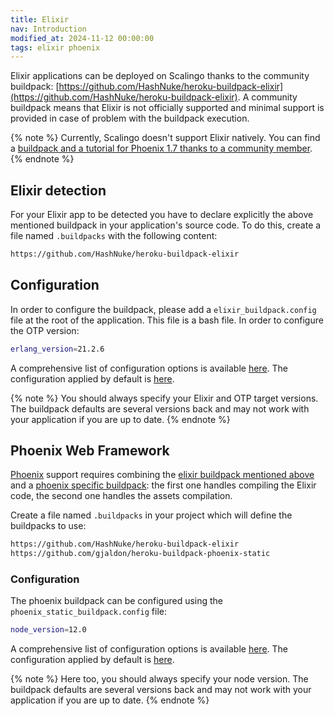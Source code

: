```yaml
---
title: Elixir
nav: Introduction
modified_at: 2024-11-12 00:00:00
tags: elixir phoenix
---
```


Elixir applications can be deployed on Scalingo thanks to the community buildpack:
[https://github.com/HashNuke/heroku-buildpack-elixir](https://github.com/HashNuke/heroku-buildpack-elixir). A community buildpack means that Elixir is not officially supported and minimal support is provided in case of problem with the buildpack execution.

{% note %}
Currently, Scalingo doesn't support Elixir natively. You can find a [buildpack and a tutorial for Phoenix 1.7 thanks to a community member](https://b310.de/blog/scalingo-phoenix-1-7.html).
{% endnote %}

## Elixir detection

For your Elixir app to be detected you have to declare explicitly the above
mentioned buildpack in your application's source code.
To do this, create a file named `.buildpacks` with the following content:

```bash
https://github.com/HashNuke/heroku-buildpack-elixir
```

## Configuration

In order to configure the buildpack, please add a `elixir_buildpack.config`
file at the root of the application. This file is a bash file. In order to
configure the OTP version:

```bash
erlang_version=21.2.6
```

A comprehensive list of configuration options is available
[here](https://github.com/HashNuke/heroku-buildpack-elixir#configuration).
The configuration applied by default is
[here](https://github.com/HashNuke/heroku-buildpack-elixir/blob/master/elixir_buildpack.config).

{% note %}
You should always specify your Elixir and OTP target versions. The buildpack
defaults are several versions back and may not work with your application
if you are up to date.
{% endnote %}

## Phoenix Web Framework

[Phoenix](https://phoenixframework.org/) support requires combining the
[elixir buildpack mentioned above](https://github.com/HashNuke/heroku-buildpack-elixir)
and a [phoenix specific buildpack](https://github.com/gjaldon/heroku-buildpack-phoenix-static):
the first one handles compiling the Elixir code, the second one handles the assets compilation.

Create a file named `.buildpacks` in your project which will define the buildpacks to use:

```bash
https://github.com/HashNuke/heroku-buildpack-elixir
https://github.com/gjaldon/heroku-buildpack-phoenix-static
```

### Configuration

The phoenix buildpack can be configured using the `phoenix_static_buildpack.config`
file:

```bash
node_version=12.0
```

A comprehensive list of configuration options is available
[here](https://github.com/gjaldon/heroku-buildpack-phoenix-static#configuration).
The configuration applied by default is
[here](https://github.com/gjaldon/heroku-buildpack-phoenix-static/blob/master/phoenix_static_buildpack.config).


{% note %}
Here too, you should always specify your node version. The buildpack
defaults are several versions back and may not work with your application
if you are up to date.
{% endnote %}
